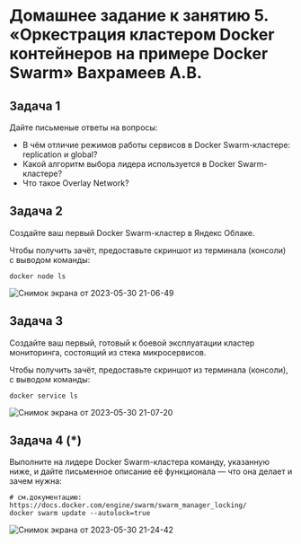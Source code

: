 # Домашнее задание к занятию 5. «Оркестрация кластером Docker контейнеров на примере Docker Swarm» Вахрамеев А.В.


## Задача 1

Дайте письменые ответы на вопросы:

- В чём отличие режимов работы сервисов в Docker Swarm-кластере: replication и global?
- Какой алгоритм выбора лидера используется в Docker Swarm-кластере?
- Что такое Overlay Network?

## Задача 2

Создайте ваш первый Docker Swarm-кластер в Яндекс Облаке.

Чтобы получить зачёт, предоставьте скриншот из терминала (консоли) с выводом команды:
```
docker node ls
```

![Снимок экрана от 2023-05-30 21-06-49](https://github.com/alexnet123/homeworks/assets/75438030/c1bf4a26-9ab3-4541-81bb-d1feac6c1900)


## Задача 3

Создайте ваш первый, готовый к боевой эксплуатации кластер мониторинга, состоящий из стека микросервисов.

Чтобы получить зачёт, предоставьте скриншот из терминала (консоли), с выводом команды:
```
docker service ls
```

![Снимок экрана от 2023-05-30 21-07-20](https://github.com/alexnet123/homeworks/assets/75438030/f8285302-5c65-4ff5-a01d-187607c664c0)


## Задача 4 (*)

Выполните на лидере Docker Swarm-кластера команду, указанную ниже, и дайте письменное описание её функционала — что она делает и зачем нужна:
```
# см.документацию: https://docs.docker.com/engine/swarm/swarm_manager_locking/
docker swarm update --autolock=true
```

![Снимок экрана от 2023-05-30 21-24-42](https://github.com/alexnet123/homeworks/assets/75438030/537f17c2-ea45-4065-947b-e34f235a7cda)

